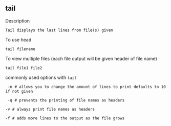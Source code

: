## tail 

Description
```
Tail displays the last lines from file(s) given
```
To use head
```
tail filename
```
To view multiple files (each file output will be given header of file name)
```
tail file1 file2
```
commonly used options with `tail`

```
 -n # allows you to change the amount of lines to print defaults to 10 if not given
```
```
 -q # prevents the printing of file names as headers
```
```
-v # always print file names as headers
```
```
-f # adds more lines to the output as the file grows
```
